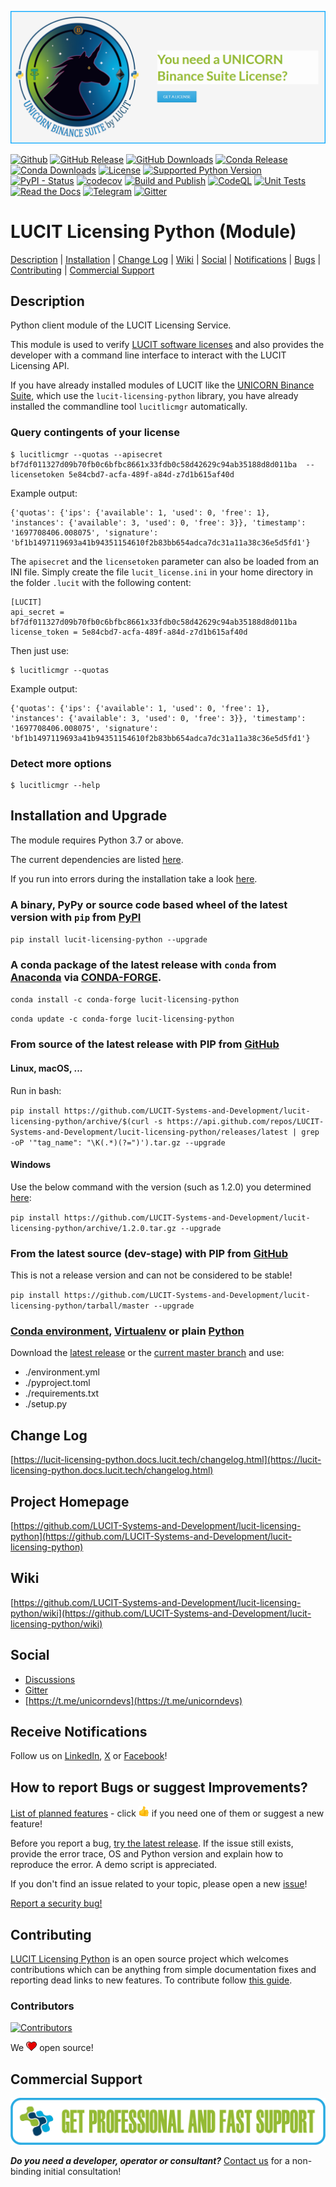 [![Get a UNICORN Binance Suite License](https://raw.githubusercontent.com/LUCIT-Systems-and-Development/unicorn-binance-suite/master/images/logo/LUCIT-UBS-License-Offer.png)](https://shop.lucit.services)

[![Github](https://img.shields.io/badge/source-github-cbc2c8)](https://github.com/LUCIT-Systems-and-Development/lucit-licensing-python)
[![GitHub Release](https://img.shields.io/github/release/LUCIT-Systems-and-Development/lucit-licensing-python.svg?label=github)](https://github.com/LUCIT-Systems-and-Development/lucit-licensing-python/releases)
[![GitHub Downloads](https://img.shields.io/github/downloads/LUCIT-Systems-and-Development/lucit-licensing-python/total?color=blue)](https://github.com/LUCIT-Systems-and-Development/lucit-licensing-python/releases)
[![Conda Release](https://img.shields.io/conda/vn/conda-forge/lucit-licensing-python.svg?color=blue)](https://anaconda.org/conda-forge/lucit-licensing-python)
[![Conda Downloads](https://img.shields.io/conda/dn/conda-forge/lucit-licensing-python.svg?color=blue)](https://anaconda.org/conda-forge/lucit-licensing-python)
[![License](https://img.shields.io/badge/license-LSOSL-blue)](https://lucit-licensing-python.docs.lucit.tech/license.html)
[![Supported Python Version](https://img.shields.io/pypi/pyversions/lucit_licensing_python.svg)](https://www.python.org/downloads/)
[![PyPI - Status](https://img.shields.io/pypi/status/lucit-licensing-python.svg)](https://github.com/LUCIT-Systems-and-Development/lucit-licensing-python/issues)
[![codecov](https://codecov.io/gh/LUCIT-Systems-and-Development/lucit-licensing-python/graph/badge.svg?token=Y95LLP231L)](https://codecov.io/gh/LUCIT-Systems-and-Development/lucit-licensing-python)
[![Build and Publish](https://github.com/LUCIT-Systems-and-Development/lucit-licensing-python/actions/workflows/build_wheels.yml/badge.svg)](https://github.com/LUCIT-Systems-and-Development/lucit-licensing-python/actions/workflows/build_wheels.yml)
[![CodeQL](https://github.com/LUCIT-Systems-and-Development/lucit-licensing-python/actions/workflows/codeql-analysis.yml/badge.svg)](https://github.com/LUCIT-Systems-and-Development/lucit-licensing-python/actions/workflows/codeql-analysis.yml)
[![Unit Tests](https://github.com/LUCIT-Systems-and-Development/lucit-licensing-python/actions/workflows/unit-tests.yml/badge.svg)](https://github.com/LUCIT-Systems-and-Development/lucit-licensing-python/actions/workflows/unit-tests.yml)
[![Read the Docs](https://img.shields.io/badge/read-%20docs-yellow)](https://lucit-licensing-python.docs.lucit.tech)
[![Telegram](https://img.shields.io/badge/chat-telegram-41ab8c)](https://t.me/unicorndevs)
[![Gitter](https://badges.gitter.im/lucit-licensing-python.svg)](https://app.gitter.im/#/room/#lucit-licensing-python:gitter.im)

# LUCIT Licensing Python (Module)

[Description](#description) | [Installation](#installation-and-upgrade) | [Change Log](#change-log) | [Wiki](#wiki) | 
[Social](#social) | [Notifications](#receive-notifications) | [Bugs](#how-to-report-bugs-or-suggest-improvements) | 
[Contributing](#contributing) | [Commercial Support](#commercial-support)

## Description

Python client module of the LUCIT Licensing Service.

This module is used to verify [LUCIT software licenses](https://shop.lucit.services/software) and also provides the 
developer with a command line interface to interact with the LUCIT Licensing API. 

If you have already installed modules of LUCIT like the 
[UNICORN Binance Suite](https://www.lucit.tech/unicorn-binance-suite.html), which use the `lucit-licensing-python` 
library, you have already installed the commandline tool `lucitlicmgr` automatically.

### Query contingents of your license
```` 
$ lucitlicmgr --quotas --apisecret bf7df011327d09b70fb0c6bfbc8661x33fdb0c58d42629c94ab35188d8d011ba  --licensetoken 5e84cbd7-acfa-489f-a84d-z7d1b615af40d
````

Example output: 

````
{'quotas': {'ips': {'available': 1, 'used': 0, 'free': 1}, 'instances': {'available': 3, 'used': 0, 'free': 3}}, 'timestamp': '1697708406.008075', 'signature': 'bf1b1497119693a41b94351154610f2b83bb654adca7dc31a11a38c36e5d5fd1'}
````

The `apisecret` and the `licensetoken` parameter can also be loaded from an INI file. Simply create the file 
`lucit_license.ini` in your home directory in the folder `.lucit` with the following content:

````
[LUCIT]
api_secret = bf7df011327d09b70fb0c6bfbc8661x33fdb0c58d42629c94ab35188d8d011ba
license_token = 5e84cbd7-acfa-489f-a84d-z7d1b615af40d
````

Then just use:

```` 
$ lucitlicmgr --quotas
````

Example output: 

````
{'quotas': {'ips': {'available': 1, 'used': 0, 'free': 1}, 'instances': {'available': 3, 'used': 0, 'free': 3}}, 'timestamp': '1697708406.008075', 'signature': 'bf1b1497119693a41b94351154610f2b83bb654adca7dc31a11a38c36e5d5fd1'}
````

### Detect more options
```` 
$ lucitlicmgr --help
````

## Installation and Upgrade
The module requires Python 3.7 or above.

The current dependencies are listed 
[here](https://github.com/LUCIT-Systems-and-Development/lucit-licensing-python/blob/master/requirements.txt).

If you run into errors during the installation take a look [here](https://github.com/LUCIT-Systems-and-Development/lucit-licensing-python/wiki/Installation).

### A binary, PyPy or source code based wheel of the latest version with `pip` from [PyPI](https://pypi.org/project/lucit-licensing-python/)
`pip install lucit-licensing-python --upgrade`

### A conda package of the latest release with `conda` from [Anaconda](https://anaconda.org/conda-forge/lucit-licensing-python) via [CONDA-FORGE](https://conda-forge.org).
`conda install -c conda-forge lucit-licensing-python`

`conda update -c conda-forge lucit-licensing-python`

### From source of the latest release with PIP from [GitHub](https://github.com/LUCIT-Systems-and-Development/lucit-licensing-python)
#### Linux, macOS, ...
Run in bash:

`pip install https://github.com/LUCIT-Systems-and-Development/lucit-licensing-python/archive/$(curl -s https://api.github.com/repos/LUCIT-Systems-and-Development/lucit-licensing-python/releases/latest | grep -oP '"tag_name": "\K(.*)(?=")').tar.gz --upgrade`

#### Windows
Use the below command with the version (such as 1.2.0) you determined 
[here](https://github.com/LUCIT-Systems-and-Development/lucit-licensing-python/releases/latest):

`pip install https://github.com/LUCIT-Systems-and-Development/lucit-licensing-python/archive/1.2.0.tar.gz --upgrade`
### From the latest source (dev-stage) with PIP from [GitHub](https://github.com/LUCIT-Systems-and-Development/lucit-licensing-python)
This is not a release version and can not be considered to be stable!

`pip install https://github.com/LUCIT-Systems-and-Development/lucit-licensing-python/tarball/master --upgrade`

### [Conda environment](https://conda.io/projects/conda/en/latest/user-guide/tasks/manage-environments.html), [Virtualenv](https://virtualenv.pypa.io/en/latest/) or plain [Python](https://www.python.org)
Download the [latest release](https://github.com/LUCIT-Systems-and-Development/lucit-licensing-python/releases/latest) 
or the [current master branch](https://github.com/LUCIT-Systems-and-Development/lucit-licensing-python/archive/master.zip)
 and use:

- ./environment.yml
- ./pyproject.toml
- ./requirements.txt
- ./setup.py

## Change Log
[https://lucit-licensing-python.docs.lucit.tech/changelog.html](https://lucit-licensing-python.docs.lucit.tech/changelog.html)

## Project Homepage
[https://github.com/LUCIT-Systems-and-Development/lucit-licensing-python](https://github.com/LUCIT-Systems-and-Development/lucit-licensing-python)

## Wiki
[https://github.com/LUCIT-Systems-and-Development/lucit-licensing-python/wiki](https://github.com/LUCIT-Systems-and-Development/lucit-licensing-python/wiki)

## Social
- [Discussions](https://github.com/LUCIT-Systems-and-Development/lucit-licensing/discussions)
- [Gitter](https://app.gitter.im/#/room/#lucit-licensing-python:gitter.im)
- [https://t.me/unicorndevs](https://t.me/unicorndevs)

## Receive Notifications
Follow us on [LinkedIn](https://www.linkedin.com/company/lucit-systems-and-development), 
[X](https://twitter.com/LUCIT_SysDev) or [Facebook](https://www.facebook.com/lucit.systems.and.development)!

## How to report Bugs or suggest Improvements?
[List of planned features](https://github.com/LUCIT-Systems-and-Development/lucit-licensing-python/issues?q=is%3Aissue+is%3Aopen+label%3Aenhancement) - 
click ![thumbs-up](https://raw.githubusercontent.com/lucit-systems-and-development/lucit-licensing-python/master/images/misc/thumbup.png) if you need one of them or suggest a new feature!

Before you report a bug, [try the latest release](https://github.com/LUCIT-Systems-and-Development/lucit-licensing-python#installation-and-upgrade). If the issue still exists, provide the error trace, OS 
and Python version and explain how to reproduce the error. A demo script is appreciated.

If you don't find an issue related to your topic, please open a new [issue](https://github.com/LUCIT-Systems-and-Development/lucit-licensing-python/issues)!

[Report a security bug!](https://github.com/LUCIT-Systems-and-Development/lucit-licensing-python/security/policy)

## Contributing
[LUCIT Licensing Python](https://www.lucit.tech/lucit-licensing-python.html) is an open 
source project which welcomes contributions which can be anything from simple documentation fixes and reporting dead links to new features. To 
contribute follow 
[this guide](https://github.com/LUCIT-Systems-and-Development/lucit-licensing-python/blob/master/CONTRIBUTING.md).
 
### Contributors
[![Contributors](https://contributors-img.web.app/image?repo=LUCIT-Systems-and-Development/lucit-licensing-python)](https://github.com/LUCIT-Systems-and-Development/lucit-licensing-python/graphs/contributors)

We ![love](https://raw.githubusercontent.com/lucit-systems-and-development/lucit-licensing-python/master/images/misc/heart.png) open source!

## Commercial Support
[![Get professional and fast support](https://raw.githubusercontent.com/LUCIT-Systems-and-Development/unicorn-binance-suite/master/images/support/LUCIT-get-professional-and-fast-support.png)](https://www.lucit.tech/get-support.html)

***Do you need a developer, operator or consultant?*** [Contact us](https://www.lucit.tech/contact.html) for a non-binding initial consultation!
